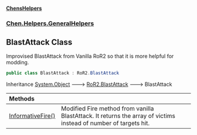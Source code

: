 #### [ChensHelpers](index 'index')
### [Chen.Helpers.GeneralHelpers](Chen_Helpers_GeneralHelpers 'Chen.Helpers.GeneralHelpers')
## BlastAttack Class
Improvised BlastAttack from Vanilla RoR2 so that it is more helpful for modding.  
```csharp
public class BlastAttack : RoR2.BlastAttack
```

Inheritance [System.Object](https://docs.microsoft.com/en-us/dotnet/api/System.Object 'System.Object') &#129106; [RoR2.BlastAttack](https://docs.microsoft.com/en-us/dotnet/api/RoR2.BlastAttack 'RoR2.BlastAttack') &#129106; BlastAttack  

| Methods | |
| :--- | :--- |
| [InformativeFire()](Chen_Helpers_GeneralHelpers_BlastAttack_InformativeFire() 'Chen.Helpers.GeneralHelpers.BlastAttack.InformativeFire()') | Modified Fire method from vanilla BlastAttack. It returns the array of victims instead of number of targets hit.<br/> |
